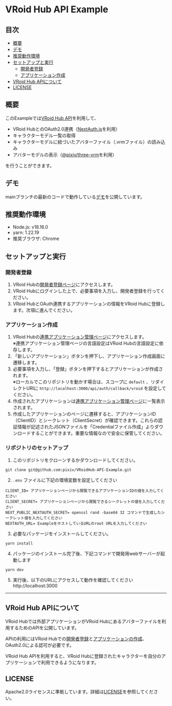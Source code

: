 # VRoid Hub API Example

## 目次

- [概要](#概要)
- [デモ](#デモ)
- [推奨動作環境](#license)
- [セットアップと実行](#セットアップと実行)
  - [開発者登録](#開発者登録)
  - [アプリケーション作成](#アプリケーション作成)
- [VRoid Hub APIについて](#vroid-hub-apiについて)
- [LICENSE](#license)

## 概要

このExampleでは[VRoid Hub API](https://developer.vroid.com/api)を利用して、

- VRoid HubとのOAuth2.0連携（[NextAuth.js](https://github.com/nextauthjs/next-auth)を利用）
- キャラクターモデル一覧の取得
- キャラクターモデルに紐づいたアバターファイル（.vrmファイル）の読み込み
- アバターモデルの表示（[@pixiv/three-vrm](https://github.com/pixiv/three-vrm)を利用）

を行うことができます。

## デモ

mainブランチの最新のコードで動作している<a href="https://main.d3s7y579k91bnt.amplifyapp.com/" target="_blank" rel="noopener noreferrer">デモ</a>を公開しています。

## 推奨動作環境

- Node.js: v18.16.0
- yarn: 1.22.19
- 推奨ブラウザ: Chrome

## セットアップと実行

### 開発者登録

1. VRoid Hubの[開発者登録ページ](https://hub.vroid.com/developer/registration)にアクセスします。
2. VRoid Hubにログインした上で、必要事項を入力し、開発者登録を行ってください。
3. VRoid HubとOAuth連携するアプリケーションの情報をVRoid Hubに登録します。次項に進んでください。

### アプリケーション作成

1. VRoid Hubの[連携アプリケーション管理ページ](https://hub.vroid.com/oauth/applications)にアクセスします。<br/>※連携アプリケーション管理ページの言語設定はVRoid Hubの言語設定に依存します。
2. 「新しいアプリケーション」ボタンを押下し、アプリケーション作成画面に遷移します。
3. 必要事項を入力し、「登録」ボタンを押下するとアプリケーションが作成されます。<br />※ローカルでこのリポジトリを動かす場合は、スコープに `default` 、リダイレクトURIに `http://localhost:3000/api/auth/callback/vroid` を設定してください。
4. 作成されたアプリケーションは[連携アプリケーション管理ページ](https://hub.vroid.com/oauth/applications)に一覧表示されます。
5. 作成したアプリケーションのページに遷移すると、アプリケーションID（ClientID）とシークレット（ClientSecret）が確認できます。これらの認証情報が記述されたJSONファイルを「Credentialファイル作成」よりダウンロードすることができます。重要な情報なので安全に保管してください。

### リポジトリのセットアップ

1. このリポジトリをクローンするかダウンロードしてください。

```
git clone git@github.com:pixiv/VRoidHub-API-Example.git
```

2. `.env` ファイルに下記の環境変数を設定してください

```
CLIENT_ID= アプリケーションページから閲覧できるアプリケーションIDの値を入力してください
CLIENT_SECRET= アプリケーションページから閲覧できるシークレットの値を入力してください
NEXT_PUBLIC_NEXTAUTH_SECRET= openssl rand -base64 32 コマンドで生成したシークレット値を入力してください
NEXTAUTH_URL= ExampleをホストしているURLのroot URLを入力してください
```

3. 必要なパッケージをインストールしてください。

```
yarn install
```

4. パッケージのインストール完了後、下記コマンドで開発用webサーバーが起動します

```
yarn dev
```

5. 実行後、以下のURLにアクセスして動作を確認してください
   http://localhost:3000

---

## VRoid Hub APIについて

VRoid Hubでは外部アプリケーションがVRoid Hubにあるアバターファイルを利用するためのAPIを公開しています。

APIの利用にはVRoid Hubでの[開発者登録](#開発者登録)と[アプリケーションの作成](#アプリケーション作成)、OAuth2.0による認可が必要です。

VRoid Hub APIを利用すると、VRoid Hubに登録されたキャラクターを自分のアプリケーションで利用できるようになります。

## LICENSE

Apache2.0ライセンスに準拠しています。詳細は[LICENSE](https://github.com/pixiv/VRoidHub-API-Example/blob/master/LICENSE)を参照してください。
